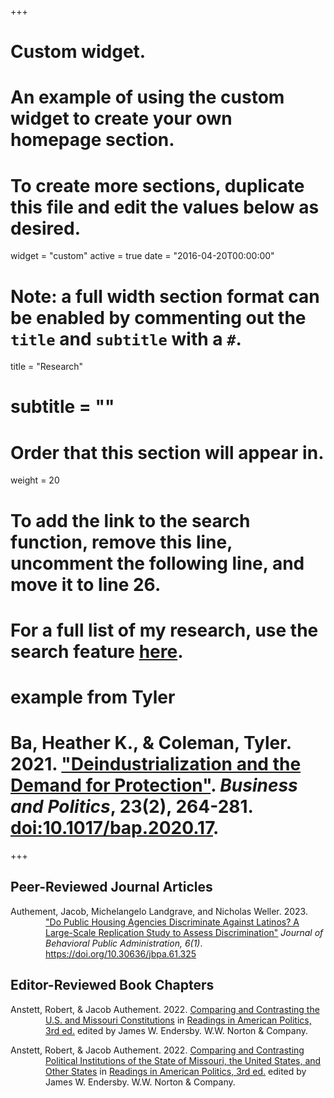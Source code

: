 +++
# Custom widget.
# An example of using the custom widget to create your own homepage section.
# To create more sections, duplicate this file and edit the values below as desired.
widget = "custom"
active = true
date = "2016-04-20T00:00:00"

# Note: a full width section format can be enabled by commenting out the `title` and `subtitle` with a `#`.
title = "Research"
# subtitle = ""


# Order that this section will appear in.
weight = 20

# To add the link to the search function, remove this line, uncomment the following line, and move it to line 26.
# For a full list of my research, use the search feature [here](https://www.jacobauthement.com/publication).

# example from Tyler
# Ba, Heather K., & Coleman, Tyler. 2021. ["Deindustrialization and the Demand for Protection"](https://www.tyler-coleman.com/publication/bacoleman2021). _Business and Politics_, 23(2), 264-281. [doi:10.1017/bap.2020.17](https://doi.org/10.1017/bap.2020.17).


+++
<h2>Peer-Reviewed Journal Articles</h2>

<div style="padding-left: 4em; text-indent: -4em;">

<p>Authement, Jacob, Michelangelo Landgrave, and Nicholas Weller. 2023. <a href="https://www.jacobauthement.com/publication/AuthementLandgraveWeller2023">"Do Public Housing Agencies Discriminate Against Latinos? A Large-Scale Replication Study to Assess Discrimination"</a> <i>Journal of Behavioral Public Administration, 6(1)</i>. <a href="https://journal-bpa.org/index.php/jbpa/article/view/325">https://doi.org/10.30636/jbpa.61.325</a> </p>

</div>

<h2>Editor-Reviewed Book Chapters</h2>

<div style="padding-left: 4em; text-indent: -4em;">

<p>Anstett, Robert, & Jacob Authement. 2022. <a href="https://www.jacobauthement.com/publication/AnstettAuthement2022a">Comparing and Contrasting the U.S. and Missouri Constitutions</a> in <u>Readings in American Politics, 3rd ed.</u> edited by James W. Endersby. W.W. Norton & Company. </p>

<p>Anstett, Robert, & Jacob Authement. 2022. <a href="https://www.jacobauthement.com/publication/AnstettAuthement2022b">Comparing and Contrasting Political Institutions of the State of Missouri, the United States, and Other States</a> in <u>Readings in American Politics, 3rd ed.</u> edited by James W. Endersby. W.W. Norton & Company. </p>

</div>
